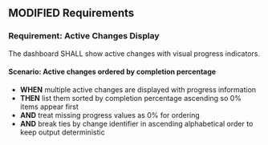 ## MODIFIED Requirements
### Requirement: Active Changes Display
The dashboard SHALL show active changes with visual progress indicators.

#### Scenario: Active changes ordered by completion percentage
- **WHEN** multiple active changes are displayed with progress information
- **THEN** list them sorted by completion percentage ascending so 0% items appear first
- **AND** treat missing progress values as 0% for ordering
- **AND** break ties by change identifier in ascending alphabetical order to keep output deterministic
